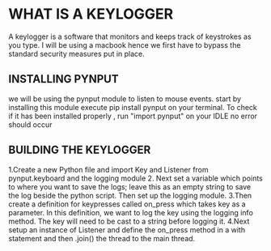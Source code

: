 # WHAT IS A KEYLOGGER
A keylogger is a software that monitors and keeps track of keystrokes as you type.
I will be using a  macbook hence we first have to bypass the standard security measures put in place.
## INSTALLING PYNPUT
we will be using the pynput module to listen to mouse events. start by installing this module 
execute pip install pynput on your terminal.
To check if it has been installed properly , run "import pynput" on your IDLE no error should occur 

## BUILDING THE KEYLOGGER
1.Create a new Python file and import Key and Listener from pynput.keyboard and the logging module
2. Next set a variable which points to where you want to save the logs; leave this as an empty string to save the log beside the python script. Then set up the logging module.
3.Then create a definition for keypresses called on_press which takes key as a parameter. In this definition, we want to log the key using the logging info method. The key will need to be cast to a string before logging it.
4.Next setup an instance of Listener and define the on_press method in a with statement and then .join() the thread to the main thread.

 
